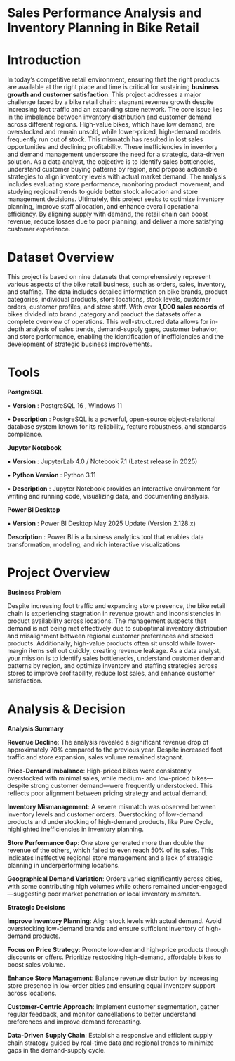 # Sales Performance Analysis and Inventory Planning in Bike Retail

# Introduction

In today’s competitive retail environment, ensuring that the right products are available at the right place and time is critical for sustaining **business growth and customer satisfaction**. This project addresses a major challenge faced by a bike retail chain: stagnant revenue growth despite increasing foot traffic and an expanding store network. The core issue lies in the imbalance between inventory distribution and customer demand across different regions. High-value bikes, which have low demand, are overstocked and remain unsold, while lower-priced, high-demand models frequently run out of stock. This mismatch has resulted in lost sales opportunities and declining profitability.
These inefficiencies in inventory and demand management underscore the need for a strategic, data-driven solution. As a data analyst, the objective is to identify sales bottlenecks, understand customer buying patterns by region, and propose actionable strategies to align inventory levels with actual market demand. The analysis includes evaluating store performance, monitoring product movement, and studying regional trends to guide better stock allocation and store management decisions.
Ultimately, this project seeks to optimize inventory planning, improve staff allocation, and enhance overall operational efficiency. By aligning supply with demand, the retail chain can boost revenue, reduce losses due to poor planning, and deliver a more satisfying customer experience.

# Dataset Overview 

This project is based on nine datasets that comprehensively represent various aspects of the bike retail business, such as orders, sales, inventory, and staffing. The data includes detailed information on bike brands, product categories, individual products, store locations, stock levels, customer orders, customer profiles, and store staff. With over **1,000 sales records** of bikes  divided into brand ,category and product the datasets offer a complete overview of operations. This well-structured data allows for in-depth analysis of sales trends, demand-supply gaps, customer behavior, and store performance, enabling the identification of inefficiencies and the development of strategic business improvements.

# Tools 


**PostgreSQL**

•	**Version** : PostgreSQL 16 , Windows 11 

•	**Description** : PostgreSQL is a powerful, open-source object-relational database system known for its reliability, feature robustness, and standards compliance.

**Jupyter Notebook** 

•	**Version** : JupyterLab 4.0 / Notebook 7.1 (Latest release in 2025)

•	**Python Version** : Python 3.11

•	**Description** : Jupyter Notebook provides an interactive environment for writing and running code, visualizing data, and documenting analysis.

**Power BI Desktop**

•	**Version** : Power BI Desktop May 2025 Update (Version 2.128.x)

**Description** : Power BI is a business analytics tool that enables data transformation, modeling, and rich interactive visualizations


# Project Overview 

**Business Problem**

Despite increasing foot traffic and expanding store presence, the bike retail chain is experiencing stagnation in revenue growth and inconsistencies in product availability across locations. The management suspects that demand is not being met effectively due to suboptimal inventory distribution and misalignment between regional customer preferences and stocked products. Additionally, high-value products often sit unsold while lower-margin items sell out quickly, creating revenue leakage.
As a data analyst, your mission is to identify sales bottlenecks, understand customer demand patterns by region, and optimize inventory and staffing strategies across stores to improve profitability, reduce lost sales, and enhance customer satisfaction.

# Analysis & Decision

**Analysis Summary**

**Revenue Decline**: The analysis revealed a significant revenue drop of approximately 70% compared to the previous year. Despite increased foot traffic and store expansion, sales volume remained stagnant.

**Price-Demand Imbalance**: High-priced bikes were consistently overstocked with minimal sales, while medium- and low-priced bikes—despite strong customer demand—were frequently understocked. This reflects poor alignment between pricing strategy and actual demand.

**Inventory Mismanagement**: A severe mismatch was observed between inventory levels and customer orders. Overstocking of low-demand products and understocking of high-demand products, like Pure Cycle, highlighted inefficiencies in inventory planning.

**Store Performance Gap**: One store generated more than double the revenue of the others, which failed to even reach 50% of its sales. This indicates ineffective regional store management and a lack of strategic planning in underperforming locations.

**Geographical Demand Variation**: Orders varied significantly across cities, with some contributing high volumes while others remained under-engaged—suggesting poor market penetration or local inventory mismatch.

**Strategic Decisions**

**Improve Inventory Planning**: Align stock levels with actual demand. Avoid overstocking low-demand brands and ensure sufficient inventory of high-demand products.

**Focus on Price Strategy**: Promote low-demand high-price products through discounts or offers. Prioritize restocking high-demand, affordable bikes to boost sales volume.

**Enhance Store Management**: Balance revenue distribution by increasing store presence in low-order cities and ensuring equal inventory support across locations.

**Customer-Centric Approach**: Implement customer segmentation, gather regular feedback, and monitor cancellations to better understand preferences and improve demand forecasting.

**Data-Driven Supply Chain**: Establish a responsive and efficient supply chain strategy guided by real-time data and regional trends to minimize gaps in the demand-supply cycle.






